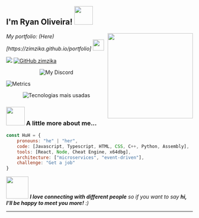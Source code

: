 <h2>I'm Ryan Oliveira! <img src="https://media.giphy.com/media/12oufCB0MyZ1Go/giphy.gif" width="50"></h2>
<img align='right' src="https://media.giphy.com/media/M9gbBd9nbDrOTu1Mqx/giphy.gif" width="230">
<p><em>My portfolio: (Here)[https://zimzika.github.io/portfolio] <img src="https://media.giphy.com/media/WUlplcMpOCEmTGBtBW/giphy.gif" width="30"> 
</em></p>

![](https://komarev.com/ghpvc/?username=zimzika&color=blue)
[![GitHub zimzika](https://img.shields.io/github/followers/zimzika?label=follow&style=social)](https://github.com/zimzika)

<p align="center"><img src="https://discord.c99.nl/widget/theme-2/639305800153563146.png" alt="My Discord"></p>

![Metrics](https://metrics.lecoq.io/zimzika?template=classic&config.timezone=America%2FSao_Paulo)

<p align="center"><img src="https://github-readme-stats.vercel.app/api/top-langs?username=zimzika&theme=white&title_color=333333&show_icons=true" alt="Tecnologias mais usadas"></p>

### <img src="https://media.giphy.com/media/VgCDAzcKvsR6OM0uWg/giphy.gif" width="50"> A little more about me...  

```javascript
const HuH = {
    pronouns: "he" | "her",
    code: [Javascript, Typescript, HTML, CSS, C++, Python, Assembly],
    tools: [React, Node, Cheat Engine, x64dbg],
    architecture: ["microservices", "event-driven"],
    challenge: "Get a job"
}
```


<img src="https://media.giphy.com/media/LnQjpWaON8nhr21vNW/giphy.gif" width="60"> <em><b>I love connecting with different people</b> so if you want to say <b>hi, I'll be happy to meet you more!</b> :)</em>

---
